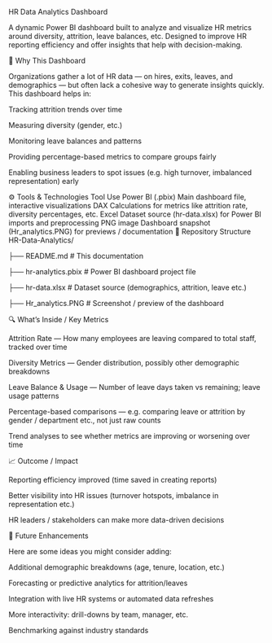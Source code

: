 HR Data Analytics Dashboard

A dynamic Power BI dashboard built to analyze and visualize HR metrics around diversity, attrition, leave balances, etc. Designed to improve HR reporting efficiency and offer insights that help with decision-making.

🧐 Why This Dashboard

Organizations gather a lot of HR data — on hires, exits, leaves, and demographics — but often lack a cohesive way to generate insights quickly. This dashboard helps in:

Tracking attrition trends over time

Measuring diversity (gender, etc.)

Monitoring leave balances and patterns

Providing percentage-based metrics to compare groups fairly

Enabling business leaders to spot issues (e.g. high turnover, imbalanced representation) early

⚙️ Tools & Technologies
Tool	Use
Power BI (.pbix)	Main dashboard file, interactive visualizations
DAX	Calculations for metrics like attrition rate, diversity percentages, etc.
Excel	Dataset source (hr-data.xlsx) for Power BI imports and preprocessing
PNG image	Dashboard snapshot (Hr_analytics.PNG) for previews / documentation
📂 Repository Structure
HR-Data-Analytics/

├── README.md                # This documentation

├── hr-analytics.pbix         # Power BI dashboard project file

├── hr-data.xlsx             # Dataset source (demographics, attrition, leave etc.)

├── Hr_analytics.PNG         # Screenshot / preview of the dashboard

🔍 What’s Inside / Key Metrics

Attrition Rate — How many employees are leaving compared to total staff, tracked over time

Diversity Metrics — Gender distribution, possibly other demographic breakdowns

Leave Balance & Usage — Number of leave days taken vs remaining; leave usage patterns

Percentage-based comparisons — e.g. comparing leave or attrition by gender / department etc., not just raw counts

Trend analyses to see whether metrics are improving or worsening over time

📈 Outcome / Impact

Reporting efficiency improved (time saved in creating reports)

Better visibility into HR issues (turnover hotspots, imbalance in representation etc.)

HR leaders / stakeholders can make more data-driven decisions

🚧 Future Enhancements

Here are some ideas you might consider adding:

Additional demographic breakdowns (age, tenure, location, etc.)

Forecasting or predictive analytics for attrition/leaves

Integration with live HR systems or automated data refreshes

More interactivity: drill-downs by team, manager, etc.

Benchmarking against industry standards


